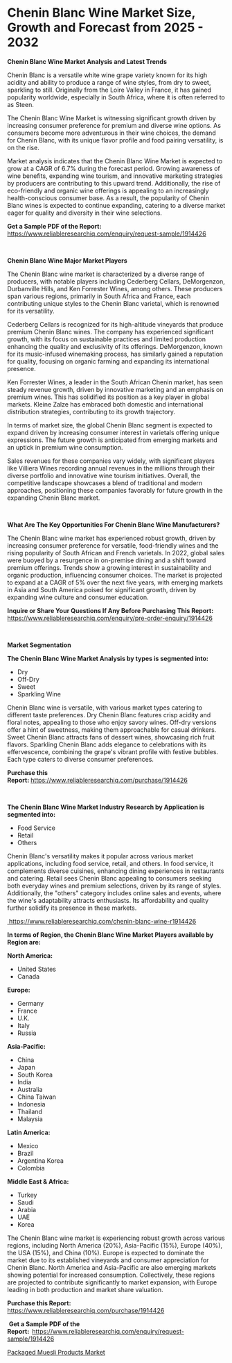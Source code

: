 <p><h1>Chenin Blanc Wine Market Size, Growth and Forecast from 2025 - 2032</h1></p><p><strong>Chenin Blanc Wine Market Analysis and Latest Trends</strong></p>
<p><p>Chenin Blanc is a versatile white wine grape variety known for its high acidity and ability to produce a range of wine styles, from dry to sweet, sparkling to still. Originally from the Loire Valley in France, it has gained popularity worldwide, especially in South Africa, where it is often referred to as Steen. </p><p>The Chenin Blanc Wine Market is witnessing significant growth driven by increasing consumer preference for premium and diverse wine options. As consumers become more adventurous in their wine choices, the demand for Chenin Blanc, with its unique flavor profile and food pairing versatility, is on the rise. </p><p>Market analysis indicates that the Chenin Blanc Wine Market is expected to grow at a CAGR of 6.7% during the forecast period. Growing awareness of wine benefits, expanding wine tourism, and innovative marketing strategies by producers are contributing to this upward trend. Additionally, the rise of eco-friendly and organic wine offerings is appealing to an increasingly health-conscious consumer base. As a result, the popularity of Chenin Blanc wines is expected to continue expanding, catering to a diverse market eager for quality and diversity in their wine selections.</p></p>
<p><strong>Get a Sample PDF of the Report:&nbsp;</strong> <a href="https://www.reliableresearchiq.com/enquiry/request-sample/1914426?utm_campaign=3076&utm_medium=2&utm_source=Github&utm_content=ia&utm_term=07042025&utm_id=chenin-blanc-wine">https://www.reliableresearchiq.com/enquiry/request-sample/1914426</a></p>
<p>&nbsp;</p>
<p><strong>Chenin Blanc Wine Major Market Players</strong></p>
<p><p>The Chenin Blanc wine market is characterized by a diverse range of producers, with notable players including Cederberg Cellars, DeMorgenzon, Durbanville Hills, and Ken Forrester Wines, among others. These producers span various regions, primarily in South Africa and France, each contributing unique styles to the Chenin Blanc varietal, which is renowned for its versatility.</p><p>Cederberg Cellars is recognized for its high-altitude vineyards that produce premium Chenin Blanc wines. The company has experienced significant growth, with its focus on sustainable practices and limited production enhancing the quality and exclusivity of its offerings. DeMorgenzon, known for its music-infused winemaking process, has similarly gained a reputation for quality, focusing on organic farming and expanding its international presence.</p><p>Ken Forrester Wines, a leader in the South African Chenin market, has seen steady revenue growth, driven by innovative marketing and an emphasis on premium wines. This has solidified its position as a key player in global markets. Kleine Zalze has embraced both domestic and international distribution strategies, contributing to its growth trajectory.</p><p>In terms of market size, the global Chenin Blanc segment is expected to expand driven by increasing consumer interest in varietals offering unique expressions. The future growth is anticipated from emerging markets and an uptick in premium wine consumption.</p><p>Sales revenues for these companies vary widely, with significant players like Villiera Wines recording annual revenues in the millions through their diverse portfolio and innovative wine tourism initiatives. Overall, the competitive landscape showcases a blend of traditional and modern approaches, positioning these companies favorably for future growth in the expanding Chenin Blanc market.</p></p>
<p>&nbsp;</p>
<p><strong>What Are The Key Opportunities For Chenin Blanc Wine Manufacturers?</strong></p>
<p><p>The Chenin Blanc wine market has experienced robust growth, driven by increasing consumer preference for versatile, food-friendly wines and the rising popularity of South African and French varietals. In 2022, global sales were buoyed by a resurgence in on-premise dining and a shift toward premium offerings. Trends show a growing interest in sustainability and organic production, influencing consumer choices. The market is projected to expand at a CAGR of 5% over the next five years, with emerging markets in Asia and South America poised for significant growth, driven by expanding wine culture and consumer education.</p></p>
<p><strong>Inquire or Share Your Questions If Any Before Purchasing This Report:</strong> <a href="https://www.reliableresearchiq.com/enquiry/pre-order-enquiry/1914426?utm_campaign=3076&utm_medium=2&utm_source=Github&utm_content=ia&utm_term=07042025&utm_id=chenin-blanc-wine">https://www.reliableresearchiq.com/enquiry/pre-order-enquiry/1914426</a></p>
<p>&nbsp;</p>
<p><strong>Market Segmentation</strong></p>
<p><strong>The Chenin Blanc Wine Market Analysis by types is segmented into:</strong></p>
<p><ul><li>Dry</li><li>Off-Dry</li><li>Sweet</li><li>Sparkling Wine</li></ul></p>
<p><p>Chenin Blanc wine is versatile, with various market types catering to different taste preferences. Dry Chenin Blanc features crisp acidity and floral notes, appealing to those who enjoy savory wines. Off-dry versions offer a hint of sweetness, making them approachable for casual drinkers. Sweet Chenin Blanc attracts fans of dessert wines, showcasing rich fruit flavors. Sparkling Chenin Blanc adds elegance to celebrations with its effervescence, combining the grape's vibrant profile with festive bubbles. Each type caters to diverse consumer preferences.</p></p>
<p><strong>Purchase this Report:&nbsp;</strong><a href="https://www.reliableresearchiq.com/purchase/1914426?utm_campaign=3076&utm_medium=2&utm_source=Github&utm_content=ia&utm_term=07042025&utm_id=chenin-blanc-wine">https://www.reliableresearchiq.com/purchase/1914426</a></p>
<p>&nbsp;</p>
<p><strong>The Chenin Blanc Wine Market Industry Research by Application is segmented into:</strong></p>
<p><ul><li>Food Service</li><li>Retail</li><li>Others</li></ul></p>
<p><p>Chenin Blanc's versatility makes it popular across various market applications, including food service, retail, and others. In food service, it complements diverse cuisines, enhancing dining experiences in restaurants and catering. Retail sees Chenin Blanc appealing to consumers seeking both everyday wines and premium selections, driven by its range of styles. Additionally, the "others" category includes online sales and events, where the wine's adaptability attracts enthusiasts. Its affordability and quality further solidify its presence in these markets.</p></p>
<p><a href="https://www.reliableresearchiq.com/chenin-blanc-wine-r1914426?utm_campaign=3076&utm_medium=2&utm_source=Github&utm_content=ia&utm_term=07042025&utm_id=chenin-blanc-wine">&nbsp;https://www.reliableresearchiq.com/chenin-blanc-wine-r1914426</a></p>
<p><strong>In terms of Region, the Chenin Blanc Wine Market Players available by Region are:</strong></p>
<p>
    <p> <strong> North America: </strong>
        <ul>
            <li>United States</li>
            <li>Canada</li>
        </ul>
        </p> 
    <p> <strong> Europe: </strong>
        <ul>
            <li>Germany</li>
            <li>France</li>
            <li>U.K.</li>
            <li>Italy</li>
            <li>Russia</li>
        </ul>
        </p> 
    <p> <strong> Asia-Pacific: </strong>
        <ul>
            <li>China</li>
            <li>Japan</li>
            <li>South Korea</li>
            <li>India</li>
            <li>Australia</li>
            <li>China Taiwan</li>
            <li>Indonesia</li>
            <li>Thailand</li>
            <li>Malaysia</li>
        </ul>
        </p> 
    <p> <strong> Latin America: </strong>
        <ul>
            <li>Mexico</li>
            <li>Brazil</li>
            <li>Argentina Korea</li>
            <li>Colombia</li>
        </ul>
        </p> 
    <p> <strong> Middle East & Africa: </strong>
        <ul>
            <li>Turkey</li>
            <li>Saudi</li>
            <li>Arabia</li>
            <li>UAE</li>
            <li>Korea</li>
        </ul>
    </p>
    </p>
<p><p>The Chenin Blanc wine market is experiencing robust growth across various regions, including North America (20%), Asia-Pacific (15%), Europe (40%), the USA (15%), and China (10%). Europe is expected to dominate the market due to its established vineyards and consumer appreciation for Chenin Blanc. North America and Asia-Pacific are also emerging markets showing potential for increased consumption. Collectively, these regions are projected to contribute significantly to market expansion, with Europe leading in both production and market share valuation.</p></p>
<p><strong>Purchase this Report: </strong><a href="https://www.reliableresearchiq.com/purchase/1914426?utm_campaign=3076&utm_medium=2&utm_source=Github&utm_content=ia&utm_term=07042025&utm_id=chenin-blanc-wine">https://www.reliableresearchiq.com/purchase/1914426</a></p>
<p>&nbsp;<strong>Get a Sample PDF of the Report:&nbsp;&nbsp;</strong><a href="https://www.reliableresearchiq.com/enquiry/request-sample/1914426?utm_campaign=3076&utm_medium=2&utm_source=Github&utm_content=ia&utm_term=07042025&utm_id=chenin-blanc-wine">https://www.reliableresearchiq.com/enquiry/request-sample/1914426</a></p>
<p><strong></strong></p>
<p><p><a href="https://github.com/saeiddaemo/Market-Research-Report-List-1/blob/main/packaged-muesli-products-market.md?utm_campaign=3076&utm_medium=2&utm_source=Github&utm_content=ia&utm_term=07042025&utm_id=chenin-blanc-wine">Packaged Muesli Products Market</a></p></p>